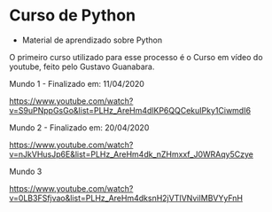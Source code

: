 # Curso de Python
 - Material de aprendizado sobre Python
 
 O primeiro curso utilizado para esse processo é o Curso em vídeo do youtube, feito pelo Gustavo Guanabara. 

Mundo 1 - Finalizado em: 11/04/2020<p></p>
https://www.youtube.com/watch?v=S9uPNppGsGo&list=PLHz_AreHm4dlKP6QQCekuIPky1CiwmdI6

Mundo 2 - Finalizado em: 20/04/2020<p></p>
https://www.youtube.com/watch?v=nJkVHusJp6E&list=PLHz_AreHm4dk_nZHmxxf_J0WRAqy5Czye

Mundo 3<p></p>
https://www.youtube.com/watch?v=0LB3FSfjvao&list=PLHz_AreHm4dksnH2jVTIVNviIMBVYyFnH

